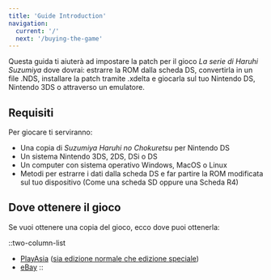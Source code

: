 ```yaml
---
title: 'Guide Introduction'
navigation:
  current: '/'
  next: '/buying-the-game'
---
```


Questa guida ti aiuterà ad impostare la patch per il gioco *La serie di Haruhi Suzumiya* dove dovrai: estrarre la ROM dalla scheda DS, convertirla in un file .NDS, installare la patch tramite .xdelta e giocarla sul tuo Nintendo DS, Nintendo 3DS o attraverso un emulatore.

## Requisiti
Per giocare ti serviranno:

* Una copia di *Suzumiya Haruhi no Chokuretsu* per Nintendo DS
* Un sistema Nintendo 3DS, 2DS, DSi o DS
* Un computer con sistema operativo Windows, MacOS o Linux
* Metodi per estrarre i dati dalla scheda DS e far partire la ROM modificata sul tuo dispositivo (Come una scheda SD oppure una Scheda R4)

## Dove ottenere il gioco
Se vuoi ottenere una copia del gioco, ecco dove puoi ottenerla:

::two-column-list
* [PlayAsia](https://www.play-asia.com/suzumiya-haruhi-no-chokuretsu/13/70337q) ([sia edizione normale che edizione speciale](https://www.play-asia.com/suzumiya-haruhi-no-chokuretsu-chou-sos-dandanin-collection/13/70337s))
* [eBay](https://www.ebay.com/sch?&_nkw=Suzumiya+Haruhi+no+Chokuretsu)
::